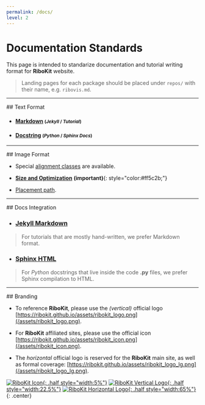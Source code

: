```yaml
---
permalink: /docs/
level: 2
---
```


# Documentation Standards

This page is intended to standarize documentation and tutorial writing format for **RiboKit** website. 

> Landing pages for each package should be placed under `repos/` with their name, e.g. `ribovis.md`.

<hr/>
## Text Format

* #### [Markdown](text/#markdown-jekyll--tutorial) <small>(_Jekyll_ / _Tutorial_)</small>

* #### [Docstring](text/#docstring-python--sphinx-docs) <small>(_Python_ / _Sphinx Docs_)</small>

<hr/>
## Image Format

* Special [alignment classes](image/#alignment-class) are available.

* **[Size and Optimization](image/#size-and-optimization)** **(important)**{: style="color:#ff5c2b;"}

* [Placement path](image/#placement).

<hr/>
## Docs Integration

* ### [Jekyll Markdown](jekyll/)

> For tutorials that are mostly hand-written, we prefer Markdown format. 

* ### [Sphinx HTML](sphinx/)

> For _Python_ docstrings that live inside the code **.py** files, we prefer Sphinx compilation to HTML.

<hr/>
## Branding

* To reference **RiboKit**, please use the _(vertical)_ official logo [https://ribokit.github.io/assets/ribokit_logo.png](/assets/ribokit_logo.png).

* For **RiboKit** affiliated sites, please use the official icon [https://ribokit.github.io/assets/ribokit_icon.png](/assets/ribokit_icon.png).

* The _horizontal_ official logo is reserved for the **RiboKit** main site, as well as formal coverage: [https://ribokit.github.io/assets/ribokit_logo_lg.png](/assets/ribokit_logo_lg.png).

[![RiboKit Icon](https://ribokit.github.io/assets/ribokit_icon.png "RiboKit Icon"){: .half style="width:5%"}](/assets/ribokit_icon.png)
[![RiboKit Vertical Logo](https://ribokit.github.io/assets/ribokit_logo.png "RiboKit VerticalLogo"){: .half style="width:22.5%"}](/assets/ribokit_logo.png)
[![RiboKit Horizontal Logo](https://ribokit.github.io/assets/ribokit_logo_lg.png "RiboKit Horizontal Logo"){: .half style="width:65%"}](/assets/ribokit_logo_lg.png)
{: .center}

